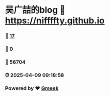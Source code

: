 # 吴广喆的blog :link: https://niffffty.github.io 
### :page_facing_up: [17](https://niffffty.github.io/tag.html) 
### :speech_balloon: 0 
### :hibiscus: 56704 
### :alarm_clock: 2025-04-09 09:18:58 
### Powered by :heart: [Gmeek](https://github.com/Meekdai/Gmeek)
